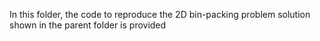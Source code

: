 In this folder, the code to reproduce the 2D bin-packing problem solution shown in the parent folder is provided
